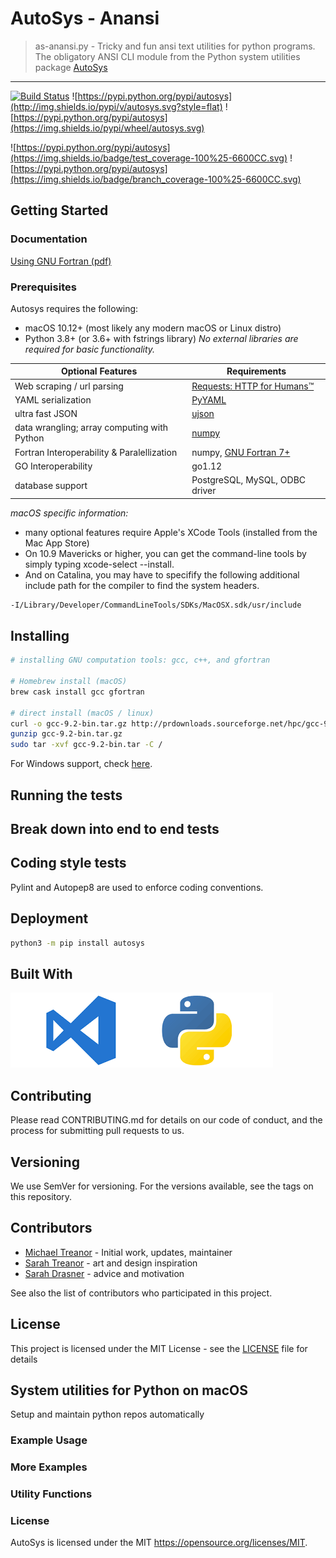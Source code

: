 # AutoSys - Anansi

>as-anansi.py - Tricky and fun ansi text utilities for python programs. The obligatory ANSI CLI module from the Python system utilities package [AutoSys](https://pypi.org/project/autosys/)

---

[![Build Status](https://travis-ci.com/skeptycal/autosys.svg?branch=master)](https://travis-ci.com/skeptycal/autosys) ![https://pypi.python.org/pypi/autosys](http://img.shields.io/pypi/v/autosys.svg?style=flat) ![https://pypi.python.org/pypi/autosys](https://img.shields.io/pypi/wheel/autosys.svg)

![https://pypi.python.org/pypi/autosys](https://img.shields.io/badge/test_coverage-100%25-6600CC.svg) ![https://pypi.python.org/pypi/autosys](https://img.shields.io/badge/branch_coverage-100%25-6600CC.svg)

## Getting Started

### Documentation

[Using GNU Fortran (pdf)](https://gcc.gnu.org/onlinedocs/gcc-9.2.0/gfortran.pdf)

### Prerequisites

Autosys requires the following:

- macOS 10.12+ (most likely any modern macOS or Linux distro)
- Python 3.8+ (or 3.6+ with fstrings library)
_No external libraries are required for basic functionality._

| Optional Features                           | Requirements                                                     |
| ------------------------------------------- | ---------------------------------------------------------------- |
| Web scraping / url parsing                  | [Requests: HTTP for Humans™](https://pypi.org/project/requests/) |
| YAML serialization                          | [PyYAML](https://pypi.org/project/PyYAML/)                       |
| ultra fast JSON                             | [ujson](https://pypi.org/project/ujson/)                         |
| data wrangling; array computing with Python | [numpy](https://pypi.org/project/numpy/)                         |
| Fortran Interoperability & Paralellization  | numpy, [GNU Fortran 7+](http://hpc.sourceforge.net/#fortran)     |
| GO Interoperability                         | go1.12                                                           |
| database support                            | PostgreSQL, MySQL, ODBC driver                                   |

_macOS specific information:_

- many optional features require Apple's XCode Tools (installed from the Mac App Store)
- On 10.9 Mavericks or higher, you can get the command-line tools by simply typing xcode-select --install.
- And on Catalina, you may have to specifify the following additional include path for the compiler to find the system headers.

```sh
-I/Library/Developer/CommandLineTools/SDKs/MacOSX.sdk/usr/include
```

## Installing

```sh
# installing GNU computation tools: gcc, c++, and gfortran

# Homebrew install (macOS)
brew cask install gcc gfortran

# direct install (macOS / linux)
curl -o gcc-9.2-bin.tar.gz http://prdownloads.sourceforge.net/hpc/gcc-9.2-bin.tar.gz
gunzip gcc-9.2-bin.tar.gz
sudo tar -xvf gcc-9.2-bin.tar -C /
```

For Windows support, check [here](https://gcc.gnu.org/install/specific.html#windows).

## Running the tests

## Break down into end to end tests

## Coding style tests

Pylint and Autopep8 are used to enforce coding conventions.

## Deployment

```sh
python3 -m pip install autosys
```

## Built With

![python on vscode](images/vscode_python.png)


## Contributing

Please read CONTRIBUTING.md for details on our code of conduct, and the process for submitting pull requests to us.

## Versioning

We use SemVer for versioning. For the versions available, see the tags on this repository.

## Contributors
- [Michael Treanor](https://www.twitter.com/skeptycal) - Initial work, updates, maintainer
- [Sarah Treanor](https://www.streanor.com/) - art and design inspiration
- [Sarah Drasner](https://sarahdrasnerdesign.com/) - advice and motivation

See also the list of contributors who participated in this project.

## License

This project is licensed under the MIT License - see the [LICENSE](LICENSE) file for details

## System utilities for Python on macOS

Setup and maintain python repos automatically
### Example Usage

### More Examples

### Utility Functions

### License

AutoSys is licensed under the MIT <https://opensource.org/licenses/MIT>.
